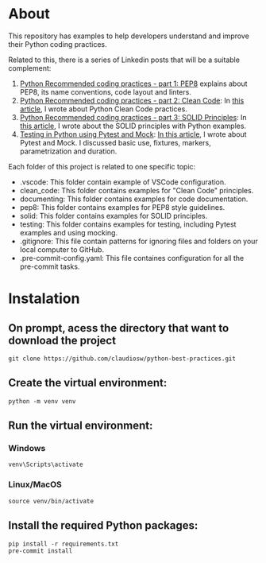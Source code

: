 # About

This repository has examples to help developers understand and improve their Python coding practices.

Related to this, there is a series of Linkedin posts that will be a suitable complement:

1. [Python Recommended coding practices - part 1: PEP8](https://www.linkedin.com/pulse/python-recommended-coding-practices-part-1-pep8-watanabe/) explains about PEP8, its name conventions, code layout and linters.
2. [Python Recommended coding practices - part 2: Clean Code](https://www.linkedin.com/pulse/python-recommended-coding-practices-part2-clean-code-watanabe/): In [this article](https://www.linkedin.com/pulse/python-recommended-coding-practices-part2-clean-code-watanabe/), I wrote about Python Clean Code practices.
3. [Python Recommended coding practices - part 3: SOLID Principles](https://www.linkedin.com/pulse/python-recommended-coding-practices-part-3-solid-watanabe/): In [this article](https://www.linkedin.com/pulse/python-recommended-coding-practices-part-3-solid-watanabe/), I wrote about the SOLID principles with Python examples.
4. [Testing in Python using Pytest and Mock](https://www.linkedin.com/pulse/testing-python-using-pytest-mock-claudio-shigueo-watanabe/): [In this article](https://www.linkedin.com/pulse/testing-python-using-pytest-mock-claudio-shigueo-watanabe/), I wrote about Pytest and Mock. I discussed basic use, fixtures, markers, parametrization and duration.

Each folder of this project is related to one specific topic:
* .vscode: This folder contain example of VSCode configuration.
* clean_code: This folder contains examples for "Clean Code" principles.
* documenting: This folder contains examples for code documentation.
* pep8: This folder contains examples for PEP8 style guidelines.
* solid: This folder contains examples for SOLID principles.
* testing: This folder contains examples for testing, including Pytest examples and using mocking.
* .gitignore: This file contain patterns for ignoring files and folders on your local computer to GitHub. 
* .pre-commit-config.yaml: This file containes configuration for all the pre-commit tasks. 


# Instalation

## On prompt, acess the directory that want to download the project
```
git clone https://github.com/claudiosw/python-best-practices.git
```

## Create the virtual environment:
```
python -m venv venv

```

## Run the virtual environment:
### Windows
```
venv\Scripts\activate

```
### Linux/MacOS
```
source venv/bin/activate
```

## Install the required Python packages:
```
pip install -r requirements.txt
pre-commit install
```
